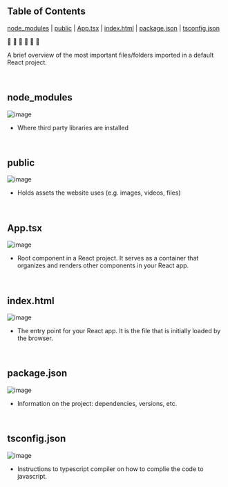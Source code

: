 ## Table of Contents

[node_modules](#node_modules)  |   [public](#public)   |   [App.tsx](#apptsx)  |   [index.html](#indexhtml)  |   [package.json](#packagejson)  |   [tsconfig.json](#tsconfigjson)  

:tiger: :high_brightness: :crown: :banana: :taxi: :hatched_chick:

   A brief overview of the most important files/folders imported in a default React project.

<br>

## node_modules
![image](https://github.com/lillyxcko/React-Notebook/assets/79551113/62ad1e9d-f4ae-45a2-966f-86ed5c197ce8)

- Where third party libraries are installed
<br>

## public
![image](https://github.com/lillyxcko/React-Notebook/assets/79551113/67d9e337-0128-4e38-9433-97e0d320b171)
- Holds assets the website uses (e.g. images, videos, files)
<br>

## App.tsx
![image](https://github.com/lillyxcko/React-Notebook/assets/79551113/d214b60b-48a3-4cf0-a7eb-401cbc62fe40)
- Root component in a React project. It serves as a container that organizes and renders other components in your React app.
<br>

## index.html
![image](https://github.com/lillyxcko/React-Notebook/assets/79551113/36264b35-7f3b-4e16-9706-b48e7264f2d0)
- The entry point for your React app. It is the file that is initially loaded by the browser.
<br>

## package.json
![image](https://github.com/lillyxcko/React-Notebook/assets/79551113/8918a85b-6d89-44d6-9393-f5aa918f202c)
- Information on the project: dependencies, versions, etc.
<br>

## tsconfig.json
![image](https://github.com/lillyxcko/React-Notebook/assets/79551113/f0e500ae-fd17-4c7b-96ad-695336acaa3f)
- Instructions to typescript compiler on how to complie the code to javascript. 
